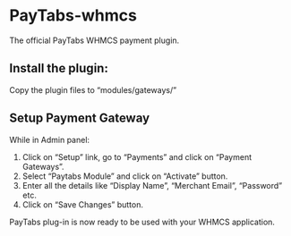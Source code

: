 # PayTabs-whmcs
The official PayTabs WHMCS payment plugin.

## Install the plugin:
Copy the plugin files to “modules/gateways/”


## Setup Payment Gateway
While in Admin panel:
1. Click on “Setup” link, go to “Payments” and click on “Payment Gateways”.
2. Select “Paytabs Module” and click on “Activate” button.
3. Enter all the details like “Display Name”, “Merchant Email”, “Password” etc. 
4. Click on “Save Changes” button.

PayTabs plug-in is now ready to be used with your WHMCS application.
